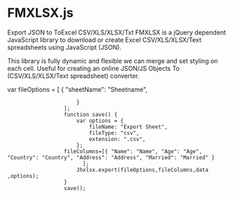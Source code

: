 # FMXLSX.js
Export JSON to ToExcel CSV/XLS/XLSX/Txt 
FMXLSX is a jQuery dependent JavaScript library to download or create Excel CSV/XLS/XLSX/Text spreadsheets using JavaScript (JSON).

This library is fully dynamic and flexible we can merge and set styling on each cell. Useful for creating an online JSON/JS Objects To (CSV/XLS/XLSX/Text spreadsheet) converter.


var fileOptions = [
                          {
                              "sheetName": "Sheetname",
                             
                          }
                      ];
                      function save() {
                          var options = {
                              fileName: "Export Sheet",
                              fileType: "csv",
                              extension: ".csv",
                          };
                      fileColumns=[{ "Name": "Name", "Age": "Age", "Country": "Country", "Address": "Address", "Married": "Married" }
                            ];
                          Jhxlsx.export(fileOptions,fileColumns,data ,options);
                      }
                      save();
